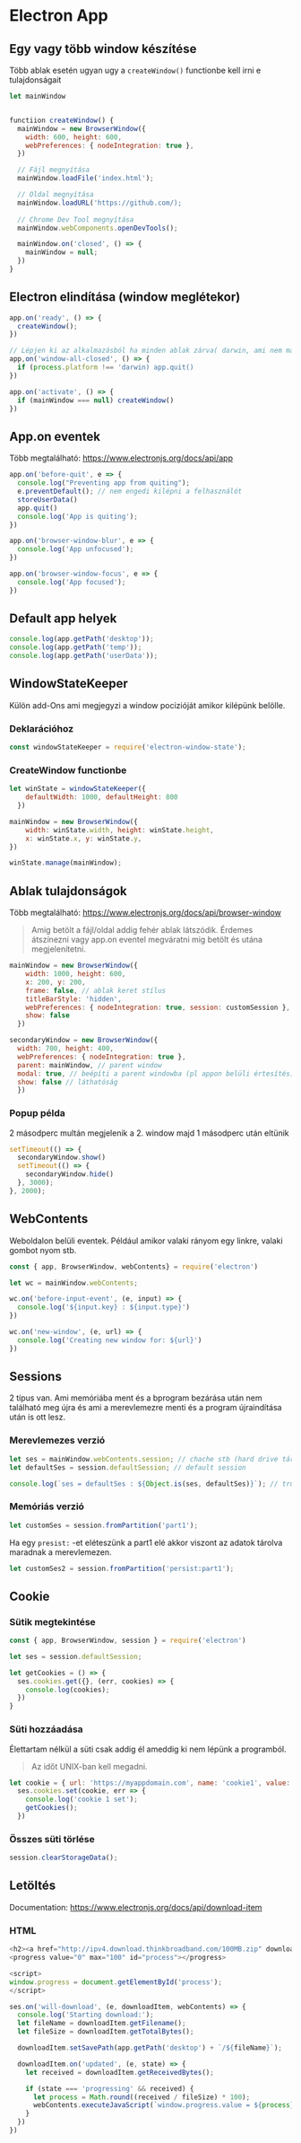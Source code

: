 # Electron App

## Egy vagy több window készítése

Több ablak esetén ugyan ugy a `createWindow()` functionbe kell irni e tulajdonságait

```js
let mainWindow


functiion createWindow() {
  mainWindow = new BrowserWindow({
    width: 600, height: 600,
    webPreferences: { nodeIntegration: true },
  })

  // Fájl megnyítása
  mainWindow.loadFile('index.html');

  // Oldal megnyítása
  mainWindow.loadURL('https://github.com/);
  
  // Chrome Dev Tool megnyítása
  mainWindow.webComponents.openDevTools();

  mainWindow.on('closed', () => {
    mainWindow = null;
  })
}
```

## Electron elindítása (window meglétekor)

```js
app.on('ready', () => {
  createWindow();
})

// Lépjen ki az alkalmazásból ha minden ablak zárva( darwin, ami nem macos)
app,on('window-all-closed', () => {
  if (process.platform !== 'darwin) app.quit()
})

app.on('activate', () => {
  if (mainWindow === null) createWindow()
})
```

## App.on eventek

Több megtalálható: https://www.electronjs.org/docs/api/app

```js
app.on('before-quit', e => {
  console.log("Preventing app from quiting");
  e.preventDefault(); // nem engedi kilépni a felhasználót
  storeUserData()
  app.quit()
  console.log('App is quiting');
})

app.on('browser-window-blur', e => {
  console.log('App unfocused');
})

app.on('browser-window-focus', e => {
  console.log('App focused');
})
```

## Default app helyek

```js
console.log(app.getPath('desktop'));
console.log(app.getPath('temp'));
console.log(app.getPath('userData'));
```

## WindowStateKeeper

Külön add-Ons ami megjegyzi a window pocizióját amikor kilépünk belölle.

### Deklarációhoz

```js
const windowStateKeeper = require('electron-window-state');
```

### CreateWindow functionbe

```js
let winState = windowStateKeeper({
    defaultWidth: 1000, defaultHeight: 800
  })

mainWindow = new BrowserWindow({
    width: winState.width, height: winState.height,
    x: winState.x, y: winState.y,
})

winState.manage(mainWindow);
```

## Ablak tulajdonságok

Több megtalálható: https://www.electronjs.org/docs/api/browser-window

> Amig betölt a fájl/oldal addig fehér ablak látszódik. Érdemes átszínezni vagy app.on eventel megváratni mig betölt és utána megjelenítetni.

```js
mainWindow = new BrowserWindow({
    width: 1000, height: 600,
    x: 200, y: 200,
    frame: false, // ablak keret stílus
    titleBarStyle: 'hidden',
    webPreferences: { nodeIntegration: true, session: customSession }, // ablak egyedi session használat stb
    show: false
  })

secondaryWindow = new BrowserWindow({
  width: 700, height: 400,
  webPreferences: { nodeIntegration: true },
  parent: mainWindow, // parent window
  modal: true, // beépíti a parent windowba (pl appon belüli értesítés)
  show: false // láthatóság
  })
```

### Popup példa

2 másodperc multán megjelenik a 2. window majd 1 másodperc után eltünik

```js
setTimeout(() => {
  secondaryWindow.show()
  setTimeout(() => {
    secondaryWindow.hide()
  }, 3000);
}, 2000);
```

## WebContents

Weboldalon belüli eventek. Például amikor valaki rányom egy linkre, valaki gombot nyom stb.

```js
const { app, BrowserWindow, webContents} = require('electron')

let wc = mainWindow.webContents;

wc.on('before-input-event', (e, input) => { 
  console.log('${input.key} : ${input.type}')
})

wc.on('new-window', (e, url) => {
  console.log('Creating new window for: ${url}')
})
```

## Sessions

2 típus van. Ami memóriába ment és a bprogram bezárása után nem található meg újra és ami a merevlemezre menti és a program újraindítása után is ott lesz.

### Merevlemezes verzió

```js
let ses = mainWindow.webContents.session; // chache stb (hard drive tárolás)
let defaultSes = session.defaultSession; // default session

console.log(`ses = defaultSes : ${Object.is(ses, defaultSes)}`); // true
```

### Memóriás verzió

```js
let customSes = session.fromPartition('part1');
```

Ha egy `presist:` -et eléteszünk a part1 elé akkor viszont az adatok tárolva maradnak a merevlemezen.

```js
let customSes2 = session.fromPartition('persist:part1');
```

## Cookie

### Sütik megtekintése

```js
const { app, BrowserWindow, session } = require('electron')

let ses = session.defaultSession;

let getCookies = () => {
  ses.cookies.get({}, (err, cookies) => {
    console.log(cookies);
  })
}
```

### Süti hozzáadása

Élettartam nélkül a süti csak addig él ameddig ki nem lépünk a programból.
>Az időt UNIX-ban kell megadni.

```js
let cookie = { url: 'https://myappdomain.com', name: 'cookie1', value: 'electron', expirationDate: 1613852855 };
  ses.cookies.set(cookie, err => {
    console.log('cookie 1 set');
    getCookies();
  })
```

### Összes süti törlése

```js
session.clearStorageData();
```

## Letöltés

Documentation: https://www.electronjs.org/docs/api/download-item

### HTML

```js
<h2><a href="http://ipv4.download.thinkbroadband.com/100MB.zip" download>Download Image</a></h2>
<progress value="0" max="100" id="process"></progress>

<script>
window.progress = document.getElementById('process');
</script>
```

```js
ses.on('will-download', (e, downloadItem, webContents) => {
  console.log('Starting download:');
  let fileName = downloadItem.getFilename();
  let fileSize = downloadItem.getTotalBytes();

  downloadItem.setSavePath(app.getPath('desktop') + `/${fileName}`);

  downloadItem.on('updated', (e, state) => {
    let received = downloadItem.getReceivedBytes();

    if (state === 'progressing' && received) {
      let process = Math.round((received / fileSize) * 100);
      webContents.executeJavaScript(`window.progress.value = ${process}`);
    }
  })
})
```
